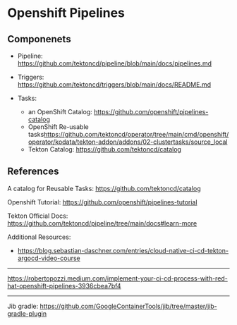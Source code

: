 # Openshift Pipelines

## Componenets
- Pipeline: <https://github.com/tektoncd/pipeline/blob/main/docs/pipelines.md>


- Triggers: <https://github.com/tektoncd/triggers/blob/main/docs/README.md>


- Tasks:
  - an OpenShift Catalog: <https://github.com/openshift/pipelines-catalog>
  - OpenShift Re-usable tasks<https://github.com/tektoncd/operator/tree/main/cmd/openshift/operator/kodata/tekton-addon/addons/02-clustertasks/source_local>
  - Tekton Catalog: <https://github.com/tektoncd/catalog>
 
## References
A catalog for Reusable Tasks: <https://github.com/tektoncd/catalog>

Openshift Tutorial: <https://github.com/openshift/pipelines-tutorial>

Tekton Official Docs: <https://github.com/tektoncd/pipeline/tree/main/docs#learn-more>

Additional Resources:

- <https://blog.sebastian-daschner.com/entries/cloud-native-ci-cd-tekton-argocd-video-course>

---

<https://robertopozzi.medium.com/implement-your-ci-cd-process-with-red-hat-openshift-pipelines-3936cbea7bf4>

---

Jib gradle: <https://github.com/GoogleContainerTools/jib/tree/master/jib-gradle-plugin>
